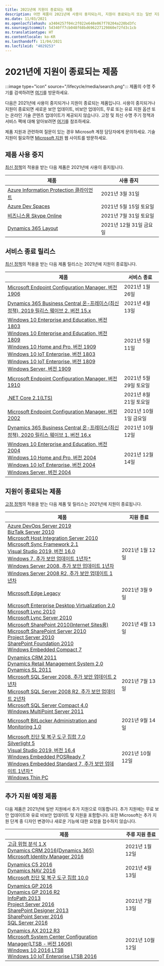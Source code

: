 ```yaml
---
title: 2021년에 지원이 종료되는 제품
description: 어떤 제품이 2021년에 사용이 중지되는지, 지원이 종료되는지 또는 일반 지원에서 추가 지원으로 전환되는지 알아보세요.
ms.date: 11/03/2021
ms.openlocfilehash: a3404257f04c2f022e648e067f78204a220bd3fc
ms.sourcegitcommit: 5d340ff7cb048f68bd696227129860e72fd3c1cb
ms.translationtype: HT
ms.contentlocale: ko-KR
ms.lasthandoff: 11/04/2021
ms.locfileid: "4029253"
---
```

# <a name="products-ending-support-in-2021"></a>2021년에 지원이 종료되는 제품

:::image type="icon" source="/lifecycle/media/search.png":::
제품의 수명 주기를 검색하려면 [여기](/lifecycle/products/)를 방문하세요.

다음은 2021년에 사용이 중지되거나 지원이 종료되는 제품입니다. 사용이 중지되거나 지원이 종료되면 새로운 보안 업데이트, 비보안 업데이트, 무료 또는 유료 지원 옵션 또는 온라인 기술 콘텐츠 업데이트가 제공되지 않습니다. 고정 및 최신 수명 주기 정책과 서비스 팩에 대해 알아보려면 [여기](/lifecycle/overview/product-end-of-support-overview)를 참조하세요.

제품 지원과 관련하여 질문이 있는 경우 Microsoft 계정 담당자에게 문의하세요. 기술 지원이 필요하면 [Microsoft 지원](https://support.microsoft.com/contactus/?ws=support) 웹 사이트를 방문하세요.

## <a name="product-retirements"></a>제품 사용 중지

[최신 정책](/lifecycle/policies/modern)의 적용을 받는 다음 제품은 2021년에 사용이 중지됩니다.

| 제품 | 사용 중지 |
| --- | --- |
| [Azure Information Protection 클라이언트](/lifecycle/products/azure-information-protection-client?branch=live)<br> | 2021년 3월 31일 |
| [Azure Dev Spaces](/lifecycle/products/azure-dev-spaces?branch=live)<br> | 2021년 5월 15일 토요일 |
| [비즈니스용 Skype Online](/lifecycle/products/skype-for-business-online?branch=live)<br> | 2021년 7월 31일 토요일 |
| [Dynamics 365 Layout](/lifecycle/products/dynamics-365-layout?branch=live)<br> | 2021년 12월 31일 금요일 |


## <a name="release-end-of-servicing"></a>서비스 종료 릴리스

[최신 정책](/lifecycle/policies/modern)의 적용을 받는 다음 제품 릴리스는 2021년에 지원이 종료됩니다.

| 제품 | 서비스 종료 |
| --- | --- |
| [Microsoft Endpoint Configuration Manager, 버전 1906](/lifecycle/products/microsoft-endpoint-configuration-manager?branch=live)<br> | 2021년 1월 26일 |
| [Dynamics 365 Business Central 온-프레미스(최신 정책), 2019 릴리스 웨이브 2, 버전 15.x](/lifecycle/products/dynamics-365-business-central-onpremises-modern-policy?branch=live)<br> | 2021년 4월 13일 |
| [Windows 10 Enterprise and Education, 버전 1803](/lifecycle/products/windows-10-enterprise-and-education?branch=live)<br>[Windows 10 Enterprise and Education, 버전 1809](/lifecycle/products/windows-10-enterprise-and-education?branch=live)<br>[Windows 10 Home and Pro, 버전 1909](/lifecycle/products/windows-10-home-and-pro?branch=live)<br>[Windows 10 IoT Enterprise, 버전 1803](/lifecycle/products/windows-10-iot-enterprise?branch=live)<br>[Windows 10 IoT Enterprise, 버전 1809](/lifecycle/products/windows-10-iot-enterprise?branch=live)<br>[Windows Server, 버전 1909](/lifecycle/products/windows-server?branch=live)<br> | 2021년 5월 11일 |
| [Microsoft Endpoint Configuration Manager, 버전 1910](/lifecycle/products/microsoft-endpoint-configuration-manager?branch=live)<br> | 2021년 5월 29일 토요일 |
| [.NET Core 2.1(LTS)](/lifecycle/products/microsoft-net-and-net-core?branch=live)<br> | 2021년 8월 21일 토요일 |
| [Microsoft Endpoint Configuration Manager, 버전 2002](/lifecycle/products/microsoft-endpoint-configuration-manager?branch=live)<br> | 2021년 10월 1일 금요일 |
| [Dynamics 365 Business Central 온-프레미스(최신 정책), 2020 릴리스 웨이브 1, 버전 16.x](/lifecycle/products/dynamics-365-business-central-onpremises-modern-policy?branch=live)<br> | 2021년 10월 12일 |
| [Windows 10 Enterprise and Education, 버전 2004](/lifecycle/products/windows-10-enterprise-and-education?branch=live)<br>[Windows 10 Home and Pro, 버전 2004](/lifecycle/products/windows-10-home-and-pro?branch=live)<br>[Windows 10 IoT Enterprise, 버전 2004](/lifecycle/products/windows-10-iot-enterprise?branch=live)<br>[Windows Server, 버전 2004](/lifecycle/products/windows-server?branch=live)<br> | 2021년 12월 14일 |


## <a name="products-reaching-end-of-support"></a>지원이 종료되는 제품

[고정 정책](/lifecycle/policies/fixed)의 적용을 받는 다음 제품 및 릴리스는 2021년에 지원이 종료됩니다.

| 제품 | 지원 종료 |
| --- | --- |
| [Azure DevOps Server 2019](/lifecycle/products/azure-devops-server-2019?branch=live)<br>[BizTalk Server 2010](/lifecycle/products/biztalk-server-2010?branch=live)<br>[Microsoft Host Integration Server 2010](/lifecycle/products/microsoft-host-integration-server-2010?branch=live)<br>[Microsoft Sync Framework 2.1](/lifecycle/products/microsoft-sync-framework-21?branch=live)<br>[Visual Studio 2019, 버전 16.0](/lifecycle/products/visual-studio-2019?branch=live)<br>[Windows 7, 추가 보안 업데이트 1년차*](/lifecycle/products/windows-7?branch=live)<br>[Windows Server 2008, 추가 보안 업데이트 1년차](/lifecycle/products/windows-server-2008?branch=live)<br>[Windows Server 2008 R2, 추가 보안 업데이트 1년차](/lifecycle/products/windows-server-2008-r2?branch=live)<br> | 2021년 1월 12일 |
| [Microsoft Edge Legacy](/lifecycle/products/microsoft-edge-legacy?branch=live)<br> | 2021년 3월 9일 |
| [Microsoft Enterprise Desktop Virtualization 2.0](/lifecycle/products/microsoft-enterprise-desktop-virtualization-20?branch=live)<br>[Microsoft Lync 2010](/lifecycle/products/microsoft-lync-2010?branch=live)<br>[Microsoft Lync Server 2010](/lifecycle/products/microsoft-lync-server-2010?branch=live)<br>[Microsoft SharePoint 2010(Internet Sites용)](/lifecycle/products/microsoft-sharepoint-2010?branch=live)<br>[Microsoft SharePoint Server 2010](/lifecycle/products/microsoft-sharepoint-server-2010?branch=live)<br>[Project Server 2010](/lifecycle/products/project-server-2010?branch=live)<br>[SharePoint Foundation 2010](/lifecycle/products/sharepoint-foundation-2010?branch=live)<br>[Windows Embedded Compact 7](/lifecycle/products/windows-embedded-compact-7?branch=live)<br> | 2021년 4월 13일 |
| [Dynamics CRM 2011](/lifecycle/products/dynamics-crm-2011?branch=live)<br>[Dynamics Retail Management System 2.0](/lifecycle/products/dynamics-retail-management-system-20?branch=live)<br>[Dynamics SL 2011](/lifecycle/products/dynamics-sl-2011?branch=live)<br>[Microsoft SQL Server 2008, 추가 보안 업데이트 2년차](/lifecycle/products/microsoft-sql-server-2008?branch=live)<br>[Microsoft SQL Server 2008 R2, 추가 보안 업데이트 2년차](/lifecycle/products/microsoft-sql-server-2008-r2?branch=live)<br>[Microsoft SQL Server Compact 4.0](/lifecycle/products/microsoft-sql-server-compact-40?branch=live)<br>[Windows MultiPoint Server 2011](/lifecycle/products/windows-multipoint-server-2011?branch=live)<br> | 2021년 7월 13일 |
| [Microsoft BitLocker Administration and Monitoring 1.0](/lifecycle/products/microsoft-bitlocker-administration-and-monitoring-10?branch=live)<br> | 2021년 9월 14일 |
| [Microsoft 진단 및 복구 도구 집합 7.0](/lifecycle/products/microsoft-diagnostics-and-recovery-toolset-70?branch=live)<br>[Silverlight 5](/lifecycle/products/silverlight-5?branch=live)<br>[Visual Studio 2019, 버전 16.4](/lifecycle/products/visual-studio-2019?branch=live)<br>[Windows Embedded POSReady 7](/lifecycle/products/windows-embedded-posready-7?branch=live)<br>[Windows Embedded Standard 7, 추가 보안 업데이트 1년차*](/lifecycle/products/windows-embedded-standard-7?branch=live)<br>[Windows Thin PC](/lifecycle/products/windows-thin-pc?branch=live)<br> | 2021년 10월 12일 |


## <a name="products-moving-to-extended-support"></a>추가 지원 예정 제품

다음 제품은 2021년에 일반 지원에서 추가 지원으로 이동합니다. 추가 지원에는 무료 보안 업데이트와 유료 비보안 업데이트 및 지원을 포함합니다. 또한 Microsoft는 추가 지원 단계 중 디자인 변경이나 새로운 기능에 대한 요청을 접수하지 않습니다.

| 제품 | 주류 지원 종료 |
| --- | --- |
| [고급 위협 분석 1.X](/lifecycle/products/advanced-threat-analytics-1x?branch=live)<br>[Dynamics CRM 2016(Dynamics 365)](/lifecycle/products/dynamics-crm-2016-dynamics-365?branch=live)<br>[Microsoft Identity Manager 2016](/lifecycle/products/microsoft-identity-manager-2016?branch=live)<br> | 2021년 1월 12일 |
| [Dynamics C5 2016](/lifecycle/products/dynamics-c5-2016?branch=live)<br>[Dynamics NAV 2016](/lifecycle/products/dynamics-nav-2016?branch=live)<br>[Microsoft 진단 및 복구 도구 집합 10.0](/lifecycle/products/microsoft-diagnostics-and-recovery-toolset-100?branch=live)<br> | 2021년 4월 13일 |
| [Dynamics GP 2016](/lifecycle/products/dynamics-gp-2016?branch=live)<br>[Dynamics GP 2016 R2](/lifecycle/products/dynamics-gp-2016-r2?branch=live)<br>[InfoPath 2013](/lifecycle/products/infopath-2013?branch=live)<br>[Project Server 2016](/lifecycle/products/project-server-2016?branch=live)<br>[SharePoint Designer 2013](/lifecycle/products/sharepoint-designer-2013?branch=live)<br>[SharePoint Server 2016](/lifecycle/products/sharepoint-server-2016?branch=live)<br>[SQL Server 2016](/lifecycle/products/sql-server-2016?branch=live)<br> | 2021년 7월 13일 |
| [Dynamics AX 2012 R3](/lifecycle/products/dynamics-ax-2012-r3?branch=live)<br>[Microsoft System Center Configuration Manager(LTSB - 버전 1606)](/lifecycle/products/microsoft-system-center-configuration-manager-ltsb-version-1606?branch=live)<br>[Windows 10 2016 LTSB](/lifecycle/products/windows-10-2016-ltsb?branch=live)<br>[Windows 10 IoT Enterprise LTSB 2016](/lifecycle/products/windows-10-iot-enterprise-ltsb-2016?branch=live)<br> | 2021년 10월 12일 |
